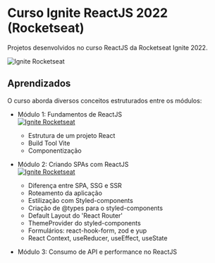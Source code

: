 # Curso Ignite ReactJS 2022 (Rocketseat)

Projetos desenvolvidos no curso ReactJS da Rocketseat Ignite 2022.

![Ignite Rocketseat](https://repository-images.githubusercontent.com/344824358/0ff8ac80-8026-11eb-8ed1-e8b77764fbcd)

## Aprendizados

O curso aborda diversos conceitos estruturados entre os módulos:

- Módulo 1: Fundamentos de ReactJS
  <br />
  [![Ignite Rocketseat](https://img.shields.io/badge/Ignite_Feed-000?style=for-the-badge&logo=ko-fi&logoColor=white)](https://ignews-feed-fbxeepmp7-gustavosorati.vercel.app/)

  - Estrutura de um projeto React
  - Build Tool Vite
  - Componentização

- Módulo 2: Criando SPAs com ReactJS
  <br />
  [![Ignite Rocketseat](https://img.shields.io/badge/Ignite_Timer-ff0000?style=for-the-badge&logo=ko-fi&logoColor=white)](https://bit.ly/3wWsxwC)

  - Diferença entre SPA, SSG e SSR
  - Roteamento da aplicação
  - Estilização com Styled-components
  - Criação de @types para o styled-components
  - Default Layout do 'React Router'
  - ThemeProvider do styled-components
  - Formulários: react-hook-form, zod e yup
  - React Context, useReducer, useEffect, useState

- Módulo 3: Consumo de API e performance no ReactJS
